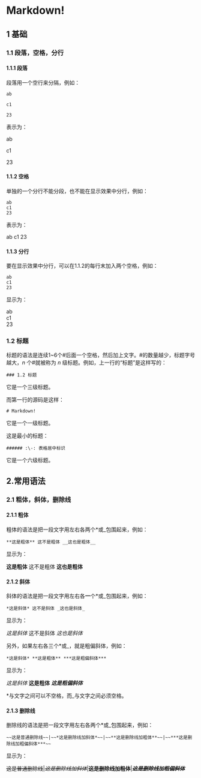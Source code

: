 # Markdown!

## 1 基础

### 1.1 段落，空格，分行

#### 1.1.1 段落

段落用一个空行来分隔，例如：

```plain
ab

c1

23
```

表示为：

ab

c1

23

#### 1.1.2 空格

单独的一个分行不能分段，也不能在显示效果中分行，例如：

```plain
ab
c1
23
```

表示为：

ab
c1
23

#### 1.1.3 分行

要在显示效果中分行，可以在1.1.2的每行末加入两个空格，例如：

```plain
ab
c1
23
```

显示为：

ab  
c1  
23

### 1.2 标题

标题的语法是连续1~6个\#后面一个空格，然后加上文字。\#的数量越少，标题字号越大，$n$ 个\#就被称为 $n$ 级标题。例如，上一行的“标题”是这样写的：

```plain
### 1.2 标题
```

它是一个三级标题。

而第一行的源码是这样：

```plain
# Markdown!
```

它是一个一级标题。

这是最小的标题：

```plain
###### :\-: 表格居中标识
```

它是一个六级标题。

## 2.常用语法

### 2.1 粗体，斜体，删除线

#### 2.1.1 粗体

粗体的语法是把一段文字用左右各两个\*或\_包围起来，例如：

```plain
**这是粗体** 这不是粗体 __这也是粗体__
```

显示为：

**这是粗体** 这不是粗体 __这也是粗体__

#### 2.1.2 斜体

斜体的语法是把一段文字用左右各**一**个\*或\_包围起来，例如：

```plain
*这是斜体* 这不是斜体 _这也是斜体_
```

显示为：

*这是斜体* 这不是斜体 _这也是斜体_

另外，如果左右各三个\*或\_，就是粗偏斜体，例如：

```plain
*这是斜体* **这是粗体** ***这是粗偏斜体***
```

显示为：

*这是斜体* **这是粗体** ***这是粗偏斜体***

\*与文字之间可以不空格，而\_与文字之间必须空格。

#### 2.1.3 删除线

删除线的语法是把一段文字用左右各两个\*或\_包围起来，例如：

```plain
~~这是普通删除线~~|~~*这是删除线加斜体*~~|~~**这是删除线加粗体**~~|~~***这是删除线加粗偏斜体***~~
```

显示为：

~~这是普通删除线~~|~~*这是删除线加斜体*~~|~~**这是删除线加粗体**~~|~~***这是删除线加粗偏斜体***~~
